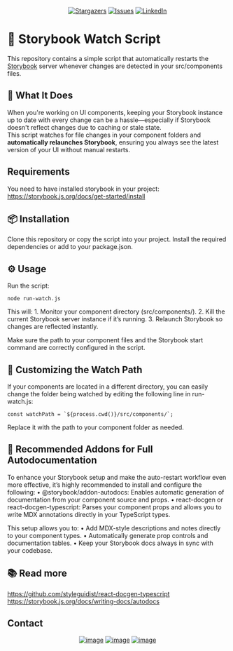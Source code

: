 <div align="center">
  
[![Stargazers][stars-shield]][stars-url]
[![Issues][issues-shield]][issues-url]
[![LinkedIn][linkedin-shield]][linkedin-url]

</div>

# 🔄 Storybook Watch Script

This repository contains a simple script that automatically restarts the [Storybook](https://storybook.js.org/) server whenever changes are detected in your src/components files.

## 🚀 What It Does

When you're working on UI components, keeping your Storybook instance up to date with every change can be a hassle—especially if Storybook doesn't reflect changes due to caching or stale state.  
This script watches for file changes in your component folders and **automatically relaunches Storybook**, ensuring you always see the latest version of your UI without manual restarts.

## Requirements

You need to have installed storybook in your project: https://storybook.js.org/docs/get-started/install

## 📦 Installation

Clone this repository or copy the script into your project.
Install the required dependencies or add to your package.json.

## ⚙️ Usage

Run the script:
```
node run-watch.js
```
This will:
	1.	Monitor your component directory (src/components/).
	2.	Kill the current Storybook server instance if it’s running.
	3.	Relaunch Storybook so changes are reflected instantly.

Make sure the path to your component files and the Storybook start command are correctly configured in the script.

## 🔧 Customizing the Watch Path

If your components are located in a different directory, you can easily change the folder being watched by editing the following line in run-watch.js:
```
const watchPath = `${process.cwd()}/src/components/`;
```
Replace it with the path to your component folder as needed.

## 🧩 Recommended Addons for Full Autodocumentation

To enhance your Storybook setup and make the auto-restart workflow even more effective, it’s highly recommended to install and configure the following:
	•	@storybook/addon-autodocs: Enables automatic generation of documentation from your component source and props.
	•	react-docgen or react-docgen-typescript: Parses your component props and allows you to write MDX annotations directly in your TypeScript types.

This setup allows you to:
	•	Add MDX-style descriptions and notes directly to your component types.
	•	Automatically generate prop controls and documentation tables.
	•	Keep your Storybook docs always in sync with your codebase.

## 📚 Read more

https://github.com/styleguidist/react-docgen-typescript
https://storybook.js.org/docs/writing-docs/autodocs


## Contact

<div align="center">

[![image](https://img.shields.io/badge/LinkedIn-0077B5?style=for-the-badge&logo=linkedin&logoColor=white)](https://www.linkedin.com/in/egdev/)
[![image](https://img.shields.io/badge/Twitter-1DA1F2?style=for-the-badge&logo=twitter&logoColor=white)](https://x.com/egdev6)
[![image](https://img.shields.io/badge/Gmail-D14836?style=for-the-badge&logo=gmail&logoColor=white)](mailto:egdev6o@gmail.com)

</div>

[stars-shield]: https://img.shields.io/github/stars/egdev6/storybook-watch.svg?style=for-the-badge
[stars-url]: https://github.com/egdev6/storybook-watch/stargazers
[issues-shield]: https://img.shields.io/github/issues/egdev6/storybook-watch.svg?style=for-the-badge
[issues-url]: https://github.com/egdev6/storybook-watch/issues
[license-shield]: https://img.shields.io/github/license/egdev6/storybook-watch.svg?style=for-the-badge
[license-url]: https://github.com/egdev6/storybook-watch/blob/master/LICENSE.txt
[linkedin-shield]: https://img.shields.io/badge/-LinkedIn-black.svg?style=for-the-badge&logo=linkedin&colorB=555
[linkedin-url]: https://linkedin.com/in/egdev6

